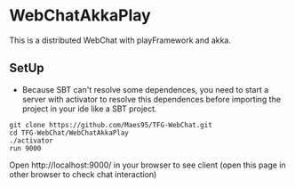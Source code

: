 # WebChatAkkaPlay

This is a distributed WebChat with playFramework and akka.

## SetUp

* Because SBT can't resolve some dependences, you need to start a server with activator to resolve this dependences before importing the project in your ide like a SBT project.

```
git clone https://github.com/Maes95/TFG-WebChat.git
cd TFG-WebChat/WebChatAkkaPlay
./activator
run 9000
```

Open http://localhost:9000/ in your browser to see client (open this page in other browser to check chat interaction)
